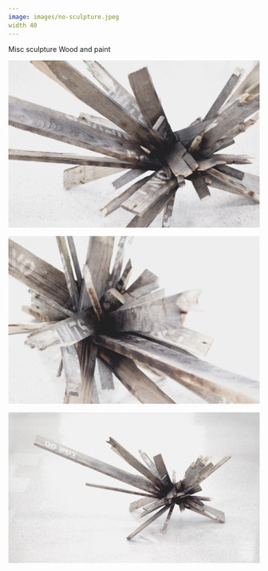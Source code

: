 ```yaml
---
image: images/no-sculpture.jpeg
width 40
---
```


Misc sculpture
Wood and paint

![Image](images/no-sculpture.jpeg)

![Image](images/no-sculpture-1.jpeg)

![Image](images/no-sculpture-2.jpeg)
